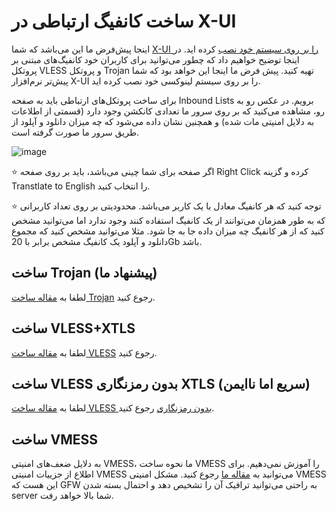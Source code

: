 # ساخت کانفیگ ارتباطی در X-UI
اینجا پیش‌فرض ما این می‌باشد که شما [X-UI را بر روی سیستم خود نصب](https://github.com/iranxray/hope/blob/main/install-xui.md) کرده اید. در اینجا توضیح خواهیم داد که چطور می‌توانید برای کاربران خود کانفیگ‌های مبتنی بر پروتکل VLESS و پروتکل Trojan تهیه کنید. پیش فرض ما اینجا این خواهد بود که شما پیش‌تر نرم‌افزار X-UI را بر روی سیستم لینوکسی خود نصب کرده اید.

برای ساخت پروتکل‌های ارتباطی باید به صفحه Inbound Lists برویم. در عکس رو به رو، مشاهده می‌کنید که بر روی سرور ما تعدادی کانکشن وجود دارد (قسمتی از اطلاعات به دلایل امنیتی مات شده) و همچنین نشان داده می‌شود که چه میزان دانلود و آپلود از طریق سرور ما صورت گرفته است.

![image](https://user-images.githubusercontent.com/118040490/201569076-33134099-c0b2-4549-8ff7-eb90f5608621.png)

:star:
اگر صفحه برای شما چینی می‌باشد، باید بر روی صفحه Right Click‌ کرده و گزینه Transtlate to English را انتخاب کنید.

:star:
توجه کنید که هر کانفیگ معادل با یک کاربر می‌باشد. محدودیتی بر روی تعداد کاربرانی که به طور همزمان می‌توانند از یک کانفیگ استفاده کنند وجود ندارد اما می‌توانید مشخص کنید که از هر کانفیگ چه میزان داده جا به جا شود. مثلا می‌توانید مشخص کنید که مجموع دانلود و آپلود یک کانفیگ مشخص برابر با 20Gb باشد. 

## ساخت Trojan (پیشنهاد ما)
لطفا به [مقاله ساخت Trojan](https://github.com/iranxray/hope/blob/main/create-trojan.md) رجوع کنید.


## ساخت VLESS+XTLS
لطفا به [مقاله ساخت VLESS](https://github.com/iranxray/hope/blob/main/create-vless.md) رجوع کنید.

## ساخت VLESS بدون رمزنگاری XTLS (سریع اما ناایمن)
لطفا به [مقاله ساخت VLESS بدون رمزنگاری](https://github.com/iranxray/hope/blob/main/create-vless-without-tls.md) رجوع کنید.


## ساخت VMESS
به دلایل ضعف‌های امنیتی VMESS، ما نحوه ساخت VMESS را آموزش نمی‌دهیم. برای اطلاع از جزییات امنیتی VMESS می‌توانید به [مقاله ما](https://github.com/iranxray/hope#%D9%BE%D8%B1%D9%88%D8%AA%DA%A9%D9%84-vmess-%D8%BA%DB%8C%D8%B1-%D8%A7%DB%8C%D9%85%D9%86-skull) رجوع کنید. مشکل امنیتی VMESS‌ این هست که GFW به راحتی می‌توانید ترافیک آن را تشخیص دهد و احتمال بسته شدن server شما بالا خواهد رفت.
